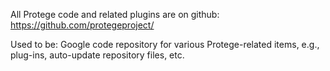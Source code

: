 All Protege code and related plugins are on github:
https://github.com/protegeproject/

Used to be: Google code repository for various Protege-related items, e.g., plug-ins, auto-update repository files, etc.